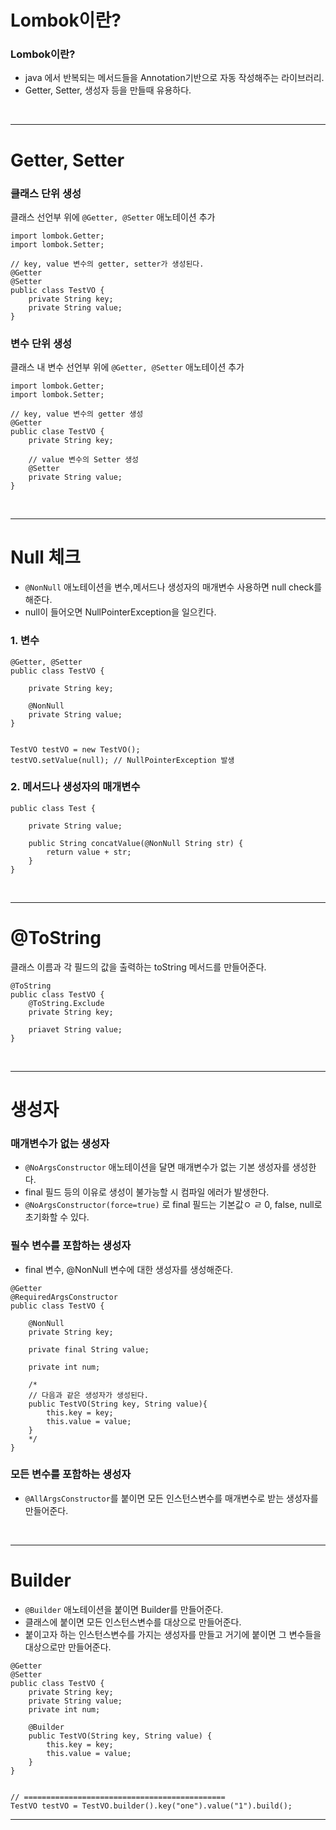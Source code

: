 # Lombok이란?

### Lombok이란?

* java 에서 반복되는 메서드들을 Annotation기반으로 자동 작성해주는 라이브러리.
* Getter, Setter, 생성자 등을 만들때 유용하다.

<br>

<hr>

# Getter, Setter

### 클래스 단위 생성

클래스 선언부 위에 `@Getter, @Setter` 애노테이션 추가

```
import lombok.Getter;
import lombok.Setter;

// key, value 변수의 getter, setter가 생성된다.
@Getter
@Setter
public class TestVO {
    private String key;
    private String value;
}
```

### 변수 단위 생성

클래스 내 변수 선언부 위에 `@Getter, @Setter` 애노테이션 추가

```
import lombok.Getter;
import lombok.Setter;

// key, value 변수의 getter 생성
@Getter
public clase TestVO {
    private String key;

    // value 변수의 Setter 생성
    @Setter
    private String value;
}
```

<br>

<hr>

# Null 체크

* `@NonNull` 애노테이션을 변수,메서드나 생성자의 매개변수 사용하면 null check를 해준다.
* null이 들어오면 NullPointerException을 일으킨다.

### 1. 변수

```
@Getter, @Setter
public class TestVO {

    private String key;

    @NonNull
    private String value;
}


TestVO testVO = new TestVO();
testVO.setValue(null); // NullPointerException 발생

```

### 2. 메서드나 생성자의 매개변수

```
public class Test {

    private String value;

    public String concatValue(@NonNull String str) {
        return value + str;
    }
}
```

<br>

<hr>

# @ToString
클래스 이름과 각 필드의 값을 출력하는 toString 메서드를 만들어준다.

```
@ToString
public class TestVO {
    @ToString.Exclude
    private String key;

    priavet String value;
}
```

<br>

<hr>

# 생성자

### 매개변수가 없는 생성자

* `@NoArgsConstructor` 애노테이션을 달면 매개변수가 없는 기본 생성자를 생성한다.
* final 필드 등의 이유로 생성이 불가능할 시 컴파일 에러가 발생한다.
* `@NoArgsConstructor(force=true)` 로 final 필드는 기본값ㅇ ㄹ 0, false, null로 초기화할 수 있다.

### 필수 변수를 포함하는 생성자

* final 변수, @NonNull 변수에 대한 생성자를 생성해준다.

```
@Getter
@RequiredArgsConstructor
public class TestVO {

    @NonNull
    private String key;

    private final String value;

    private int num;

    /*
    // 다음과 같은 생성자가 생성된다.
    public TestVO(String key, String value){
        this.key = key;
        this.value = value;
    }
    */
}
```

### 모든 변수를 포함하는 생성자

* `@AllArgsConstructor`를 붙이면 모든 인스턴스변수를 매개변수로 받는 생성자를 만들어준다.

<br>

<hr>

# Builder

* `@Builder` 애노테이션을 붙이면 Builder를 만들어준다.
* 클래스에 붙이면 모든 인스턴스변수를 대상으로 만들어준다.
* 붙이고자 하는 인스턴스변수를 가지는 생성자를 만들고 거기에 붙이면 그 변수들을 대상으로만 만들어준다.

```
@Getter
@Setter
public class TestVO {
    private String key;
    private String value;
    private int num;

    @Builder
    public TestVO(String key, String value) {
        this.key = key;
        this.value = value;
    }
}


// =============================================
TestVO testVO = TestVO.builder().key("one").value("1").build();
```

<hr>
